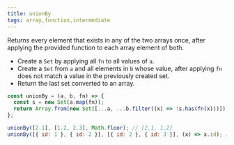 ```yaml
---
title: unionBy
tags: array,function,intermediate
---
```


Returns every element that exists in any of the two arrays once, after applying the provided function to each array element of both.

- Create a `Set` by applying all `fn` to all values of `a`.
- Create a `Set` from `a` and all elements in `b` whose value, after applying `fn` does not match a value in the previously created set.
- Return the last set converted to an array.

```js
const unionBy = (a, b, fn) => {
  const s = new Set(a.map(fn));
  return Array.from(new Set([...a, ...b.filter((x) => !s.has(fn(x)))]));
};
```

```js
unionBy([2.1], [1.2, 2.3], Math.floor); // [2.1, 1.2]
unionBy([{ id: 1 }, { id: 2 }], [{ id: 2 }, { id: 3 }], (x) => x.id); // [{ id: 1 }, { id: 2 }, { id: 3 }]
```
